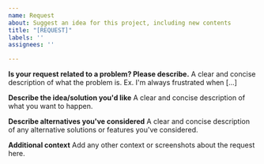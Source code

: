 ```yaml
---
name: Request
about: Suggest an idea for this project, including new contents
title: "[REQUEST]"
labels: ''
assignees: ''

---
```


**Is your request related to a problem? Please describe.**
A clear and concise description of what the problem is. Ex. I'm always frustrated when [...]

**Describe the idea/solution you'd like**
A clear and concise description of what you want to happen.

**Describe alternatives you've considered**
A clear and concise description of any alternative solutions or features you've considered.

**Additional context**
Add any other context or screenshots about the request here.
